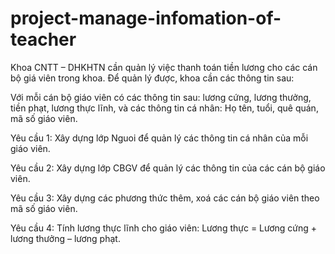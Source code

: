 # project-manage-infomation-of-teacher


Khoa CNTT – DHKHTN cần quản lý việc thanh toán tiền lương cho các cán bộ giá viên trong khoa. Để quản lý được, khoa cần các thông tin sau:

Với mỗi cán bộ giáo viên có các thông tin sau: lương cứng, lương thưởng, tiền phạt, lương thực lĩnh, và các thông tin cá nhân: Họ tên, tuổi, quê quán, mã số giáo viên.

Yêu cầu 1: Xây dựng lớp Nguoi để quản lý các thông tin cá nhân của mỗi giáo viên.

Yêu cầu 2: Xây dựng lớp CBGV để quản lý các thông tin của các cán bộ giáo viên.

Yêu cầu 3: Xây dựng các phương thức thêm, xoá các cán bộ giáo viên theo mã số giáo viên.

Yêu cầu 4: Tính lương thực lĩnh cho giáo viên: Lương thực = Lương cứng + lương thưởng – lương phạt.
